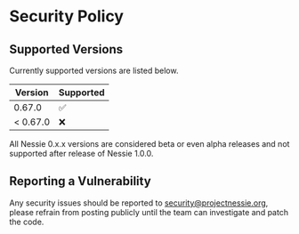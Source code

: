 # Security Policy

## Supported Versions

Currently supported versions are listed below.

| Version  | Supported          |
|----------|--------------------|
| 0.67.0   | :white_check_mark: |
| < 0.67.0 | :x:                |

All Nessie 0.x.x versions are considered beta or even alpha releases and not supported after
release of Nessie 1.0.0.

## Reporting a Vulnerability

Any security issues should be reported to security@projectnessie.org, please refrain from posting publicly until the team can investigate and patch the code.
